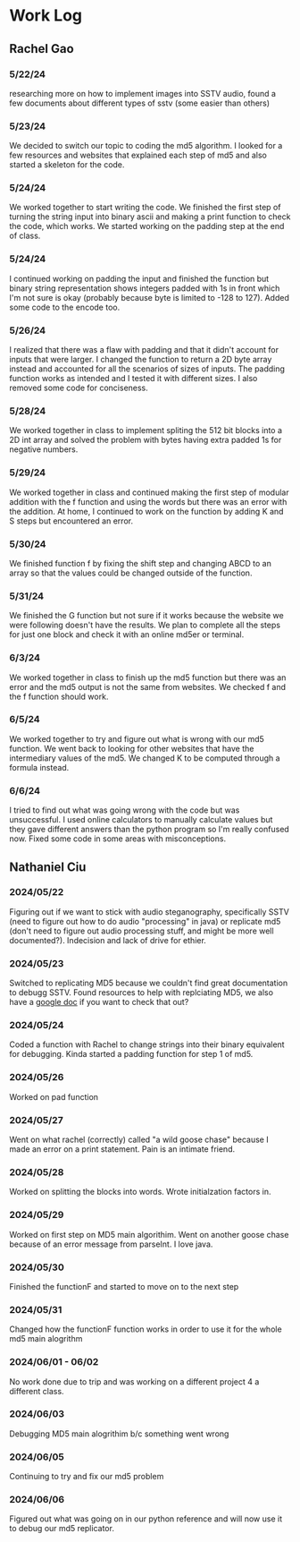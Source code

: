 # Work Log

## Rachel Gao

### 5/22/24

researching more on how to implement images into SSTV audio, found a few documents about different types of sstv (some easier than others)

### 5/23/24

We decided to switch our topic to coding the md5 algorithm. I looked for a few resources and websites that explained each step of md5 and also started a skeleton for the code.

### 5/24/24

We worked together to start writing the code. We finished the first step of turning the string input into binary ascii and making a print function to check the code, which works. We started working on the padding step at the end of class.

### 5/24/24
I continued working on padding the input and finished the function but binary string representation shows integers padded with 1s in front which I'm not sure is okay (probably because byte is limited to -128 to 127). Added some code to the encode too. 

### 5/26/24
I realized that there was a flaw with padding and that it didn't account for inputs that were larger. I changed the function to return a 2D byte array instead and accounted for all the scenarios of sizes of inputs. The padding function works as intended and I tested it with different sizes. I also removed some code for conciseness.

### 5/28/24
We worked together in class to implement spliting the 512 bit blocks into a 2D int array and solved the problem with bytes having extra padded 1s for negative numbers. 

### 5/29/24
We worked together in class and continued making the first step of modular addition with the f function and using the words but there was an error with the addition. At home, I continued to work on the function by adding K and S steps but encountered an error.

### 5/30/24
We finished function f by fixing the shift step and changing ABCD to an array so that the values could be changed outside of the function.

### 5/31/24
We finished the G function but not sure if it works because the website we were following doesn't have the results. We plan to complete all the steps for just one block and check it with an online md5er or terminal.

### 6/3/24
We worked together in class to finish up the md5 function but there was an error and the md5 output is not the same from websites. We checked f and the f function should work.

### 6/5/24
We worked together to try and figure out what is wrong with our md5 function. We went back to looking for other websites that have the intermediary values of the md5. We changed K to be computed through a formula instead.

### 6/6/24
I tried to find out what was going wrong with the code but was unsuccessful. I used online calculators to manually calculate values but they gave different answers than the python program so I'm really confused now. Fixed some code in some areas with misconceptions.

## Nathaniel Ciu

### 2024/05/22
Figuring out if we want to stick with audio steganography, specifically SSTV (need to figure out how to do audio "processing" in java) or replicate md5 (don't need to figure out audio processing stuff, and might be more well documented?). Indecision and lack of drive for ethier. 

### 2024/05/23
Switched to replicating MD5 because we couldn't find great documentation to debugg SSTV. Found resources to help with replciating MD5, we also have a [google doc](https://docs.google.com/document/d/1L5EoYW-sUBFakbkqqNC-GjzaK4cZB_PYZ6wepM9pxTg/edit?usp=sharing) if you want to check that out? 

### 2024/05/24
Coded a function with Rachel to change strings into their binary equivalent for debugging. Kinda started a padding function for step 1 of md5.

### 2024/05/26
Worked on pad function

### 2024/05/27
Went on what rachel (correctly) called "a wild goose chase" because I made an error on a print statement. Pain is an intimate friend. 

### 2024/05/28
Worked on splitting the blocks into words. Wrote initialzation factors in.

### 2024/05/29
Worked on first step on MD5 main algorithim. Went on another goose chase because of an error message from parseInt. I love java. 

### 2024/05/30
Finished the functionF and started to move on to the next step 

### 2024/05/31
Changed how the functionF function works in order to use it for the whole md5 main alogrithm

### 2024/06/01 - 06/02
No work done due to trip and was working on a different project 4 a different class.

### 2024/06/03
Debugging MD5 main alogrithim b/c something went wrong 

### 2024/06/05
Continuing to try and fix our md5 problem

### 2024/06/06
Figured out what was going on in our python reference and will now use it to debug our md5 replicator.